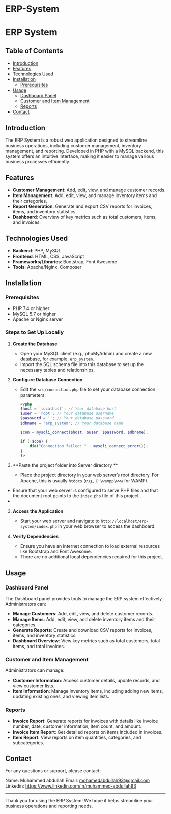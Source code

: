 # ERP-System

 # ERP System

## Table of Contents
- [Introduction](#introduction)
- [Features](#features)
- [Technologies Used](#technologies-used)
- [Installation](#installation)
  - [Prerequisites](#prerequisites)
- [Usage](#usage)
  - [Dashboard Panel](#dashboard-panel)
  - [Customer and Item Management](#customer-and-item-management)
  - [Reports](#reports)
- [Contact](#contact)

## Introduction
The ERP System is a robust web application designed to streamline business operations, including customer management, inventory management, and reporting. Developed in PHP with a MySQL backend, this system offers an intuitive interface, making it easier to manage various business processes efficiently.

## Features
- **Customer Management**: Add, edit, view, and manage customer records.
- **Item Management**: Add, edit, view, and manage inventory items and their categories.
- **Report Generation**: Generate and export CSV reports for invoices, items, and inventory statistics.
- **Dashboard**: Overview of key metrics such as total customers, items, and invoices.

## Technologies Used
- **Backend**: PHP, MySQL
- **Frontend**: HTML, CSS, JavaScript
- **Frameworks/Libraries**: Bootstrap, Font Awesome
- **Tools**: Apache/Nginx, Composer

## Installation

### Prerequisites
- PHP 7.4 or higher
- MySQL 5.7 or higher
- Apache or Nginx server

### Steps to Set Up Locally

1. **Create the Database**
   - Open your MySQL client (e.g., phpMyAdmin) and create a new database, for example, `erp_system`.
   - Import the SQL schema file into this database to set up the necessary tables and relationships.

2. **Configure Database Connection**
   - Edit the `src/connection.php` file to set your database connection parameters:
     ```php
     <?php
     $host = 'localhost'; // Your database host
     $user = 'root'; // Your database username
     $password = ''; // Your database password
     $dbname = 'erp_system'; // Your database name

     $con = mysqli_connect($host, $user, $password, $dbname);

     if (!$con) {
         die("Connection failed: " . mysqli_connect_error());
     }
     ?>
     ```
  
2. **Paste the project folder into Server directory **
   - Place the project directory in your web server’s root directory. For Apache, this is usually `htdocs` (e.g., `C:\wampp\www` for WAMP).
  - Ensure that your web server is configured to serve PHP files and that the document root points to the `index.php` file of this project.
  - 
3. **Access the Application**
   - Start your web server and navigate to `http://localhost/erp-system/index.php` in your web browser to access the dashboard.

4. **Verify Dependencies**
   - Ensure you have an internet connection to load external resources like Bootstrap and Font Awesome.
   - There are no additional local dependencies required for this project.

## Usage

### Dashboard Panel
The Dashboard panel provides tools to manage the ERP system effectively. Administrators can:
- **Manage Customers**: Add, edit, view, and delete customer records.
- **Manage Items**: Add, edit, view, and delete inventory items and their categories.
- **Generate Reports**: Create and download CSV reports for invoices, items, and inventory statistics.
- **Dashboard Overview**: View key metrics such as total customers, total items, and total invoices.

### Customer and Item Management
Administrators can manage:
- **Customer Information**: Access customer details, update records, and view customer lists.
- **Item Information**: Manage inventory items, including adding new items, updating existing ones, and viewing item lists.

### Reports
- **Invoice Report**: Generate reports for invoices with details like invoice number, date, customer information, item count, and amount.
- **Invoice Item Report**: Get detailed reports on items included in invoices.
- **Item Report**: View reports on item quantities, categories, and subcategories.

## Contact
For any questions or support, please contact:

Name: Muhammed abdullah 
Email: mohamedabdullah93@gmail.com 
Linkedin: https://www.linkedin.com/in/muhammed-abdullah93


---

Thank you for using the ERP System! We hope it helps streamline your business operations and reporting needs.

